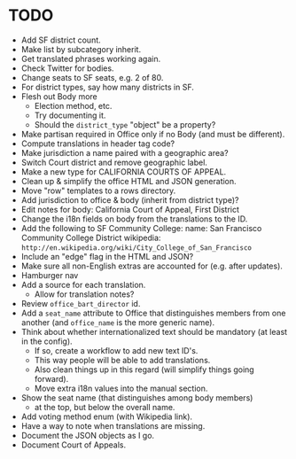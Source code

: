 TODO
====

* Add SF district count.
* Make list by subcategory inherit.
* Get translated phrases working again.
* Check Twitter for bodies.
* Change seats to SF seats, e.g. 2 of 80.
* For district types, say how many districts in SF.
* Flesh out Body more
  - Election method, etc.
  - Try documenting it.
  - Should the `district_type` "object" be a property?
* Make partisan required in Office only if no Body (and must be different).
* Compute translations in header tag code?
* Make jurisdiction a name paired with a geographic area?
* Switch Court district and remove geographic label.
* Make a new type for CALIFORNIA COURTS OF APPEAL.
* Clean up & simplify the office HTML and JSON generation.
* Move "row" templates to a rows directory.
* Add jurisdiction to office & body (inherit from district type)?
* Edit notes for body: California Court of Appeal, First District
* Change the i18n fields on body from the translations to the ID.
* Add the following to SF Community College:
    name: San Francisco Community College District
    wikipedia: `http://en.wikipedia.org/wiki/City_College_of_San_Francisco`
* Include an "edge" flag in the HTML and JSON?
* Make sure all non-English extras are accounted for (e.g. after updates).
* Hamburger nav
* Add a source for each translation.
  - Allow for translation notes?
* Review `office_bart_director` id.
* Add a `seat_name` attribute to Office that distinguishes members from
  one another (and `office_name` is the more generic name).
* Think about whether internationalized text should be mandatory
  (at least in the config).
  - If so, create a workflow to add new text ID's.
  - This way people will be able to add translations.
  - Also clean things up in this regard (will simplify things going forward).
  - Move extra i18n values into the manual section.
* Show the seat name (that distinguishes among body members)
  - at the top, but below the overall name.
* Add voting method enum (with Wikipedia link).
* Have a way to note when translations are missing.
* Document the JSON objects as I go.
* Document Court of Appeals.
